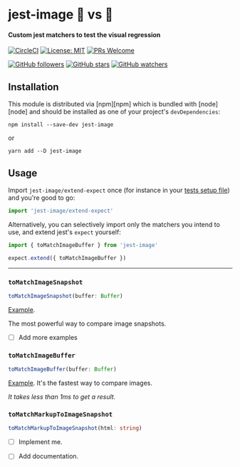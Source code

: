 # jest-image 🌇 vs 🌆
#### Custom jest matchers to test the visual regression

[![CircleCI](https://circleci.com/gh/zaqqaz/jest-image/tree/master.svg?style=svg)](https://circleci.com/gh/zaqqaz/jest-image/tree/master)
[![License: MIT](https://img.shields.io/badge/License-MIT-yellow.svg)](https://opensource.org/licenses/MIT)
[![PRs Welcome](https://img.shields.io/badge/PRs-welcome-brightgreen.svg?style=flat-square)](http://makeapullrequest.com)

[![GitHub followers](https://img.shields.io/github/followers/zaqqaz.svg?style=social)](https://github.com/zaqqaz)
[![GitHub stars](https://img.shields.io/github/stars/zaqqaz/jest-image.svg?style=social)](https://github.com/zaqqaz/jest-image/stargazers)
[![GitHub watchers](https://img.shields.io/github/watchers/zaqqaz/jest-image.svg?style=social)](https://github.com/zaqqaz/jest-image/watchers)


## Installation

This module is distributed via [npm][npm] which is bundled with [node][node] and
should be installed as one of your project's `devDependencies`:

```
npm install --save-dev jest-image
```

or

```
yarn add --D jest-image
```

## Usage

Import `jest-image/extend-expect` once (for instance in your [tests setup file][])
and you're good to go:

[tests setup file]: https://facebook.github.io/jest/docs/en/configuration.html#setuptestframeworkscriptfile-string

```javascript
import 'jest-image/extend-expect'
```

Alternatively, you can selectively import only the matchers you intend to use,
and extend jest's `expect` yourself:

```javascript
import { toMatchImageBuffer } from 'jest-image'

expect.extend({ toMatchImageBuffer })
```

<hr />

### `toMatchImageSnapshot`

```typescript
toMatchImageSnapshot(buffer: Buffer)
```
[Example](https://github.com/zaqqaz/jest-image/blob/master/src/matchers/__tests__/toMatchImageSnapshot.spec.ts).

The most powerful way to compare image snapshots.

- [ ] Add more examples

### `toMatchImageBuffer`

```typescript
toMatchImageBuffer(buffer: Buffer)
```
[Example](https://github.com/zaqqaz/jest-image/blob/master/src/matchers/__tests__/toMatchImageBuffer.spec.ts).
It's the fastest way to compare images.

*It takes less than 1ms to get a result.*

### `toMatchMarkupToImageSnapshot`

```typescript
toMatchMarkupToImageSnapshot(html: string)
```

- [ ] Implement me.

- [ ] Add documentation.
